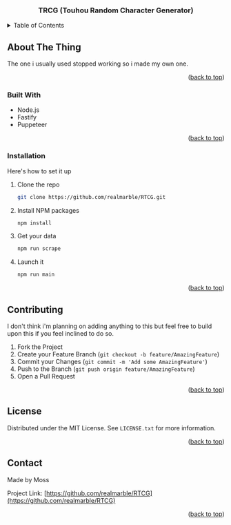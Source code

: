 
<a name="readme-top"></a>
  <h3 align="center">TRCG (Touhou Random Character Generator)</h3>

<!-- TABLE OF CONTENTS -->
<details>
  <summary>Table of Contents</summary>
  <ol>
    <li>
      <a href="#about-the-project">About The Project</a>
      <ul>
        <li><a href="#built-with">Built With</a></li>
      </ul>
    </li>
    <li><a href="#installation">Installation</a></li>
    <li><a href="#contributing">Contributing</a></li>
    <li><a href="#license">License</a></li>
    <li><a href="#contact">Contact</a></li>
  </ol>
</details>




## About The Thing

The one i usually used stopped working so i made my own one.


<p align="right">(<a href="#readme-top">back to top</a>)</p>



### Built With

* Node.js
* Fastify
* Puppeteer
<p align="right">(<a href="#readme-top">back to top</a>)</p>


### Installation

Here's how to set it up

1. Clone the repo
   ```sh
   git clone https://github.com/realmarble/RTCG.git
   ```
2. Install NPM packages
   ```sh
   npm install
   ```
3. Get your data
   ```js
   npm run scrape
   ```
3. Launch it
   ```js
   npm run main
   ```

<p align="right">(<a href="#readme-top">back to top</a>)</p>

<!-- CONTRIBUTING -->
## Contributing

I don't think i'm planning on adding anything to this but feel free to build upon this if you feel inclined to do so.
1. Fork the Project
2. Create your Feature Branch (`git checkout -b feature/AmazingFeature`)
3. Commit your Changes (`git commit -m 'Add some AmazingFeature'`)
4. Push to the Branch (`git push origin feature/AmazingFeature`)
5. Open a Pull Request

<p align="right">(<a href="#readme-top">back to top</a>)</p>



<!-- LICENSE -->
## License

Distributed under the MIT License. See `LICENSE.txt` for more information.

<p align="right">(<a href="#readme-top">back to top</a>)</p>



<!-- CONTACT -->
## Contact

Made by Moss

Project Link: [https://github.com/realmarble/RTCG](https://github.com/realmarble/RTCG)

<p align="right">(<a href="#readme-top">back to top</a>)</p>
